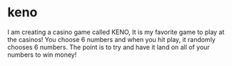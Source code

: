 # keno
I am creating a casino game called KENO, It is my favorite game to play at the casinos!
You choose 6 numbers and when you hit play, it randomly chooses 6 numbers.
The point is to try and have it land on all of your numbers to win money!
